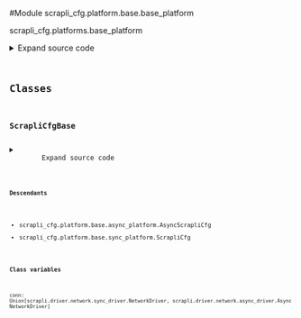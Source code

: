 <link rel="preload stylesheet" as="style" href="https://cdnjs.cloudflare.com/ajax/libs/10up-sanitize.css/11.0.1/sanitize.min.css" integrity="sha256-PK9q560IAAa6WVRRh76LtCaI8pjTJ2z11v0miyNNjrs=" crossorigin>
<link rel="preload stylesheet" as="style" href="https://cdnjs.cloudflare.com/ajax/libs/10up-sanitize.css/11.0.1/typography.min.css" integrity="sha256-7l/o7C8jubJiy74VsKTidCy1yBkRtiUGbVkYBylBqUg=" crossorigin>
<link rel="stylesheet preload" as="style" href="https://cdnjs.cloudflare.com/ajax/libs/highlight.js/10.1.1/styles/github.min.css" crossorigin>
<script defer src="https://cdnjs.cloudflare.com/ajax/libs/highlight.js/10.1.1/highlight.min.js" integrity="sha256-Uv3H6lx7dJmRfRvH8TH6kJD1TSK1aFcwgx+mdg3epi8=" crossorigin></script>
<script>window.addEventListener('DOMContentLoaded', () => hljs.initHighlighting())</script>















#Module scrapli_cfg.platform.base.base_platform

scrapli_cfg.platforms.base_platform

<details class="source">
    <summary>
        <span>Expand source code</span>
    </summary>
    <pre>
        <code class="python">
"""scrapli_cfg.platforms.base_platform"""
import re
from typing import List, Pattern, Tuple, Union

from scrapli.driver import AsyncNetworkDriver, NetworkDriver
from scrapli.logging import get_instance_logger
from scrapli.response import Response
from scrapli_cfg.diff import ScrapliCfgDiffResponse
from scrapli_cfg.exceptions import (
    AbortConfigError,
    CommitConfigError,
    DiffConfigError,
    GetConfigError,
    InvalidConfigTarget,
    LoadConfigError,
    TemplateError,
    VersionError,
)
from scrapli_cfg.response import ScrapliCfgResponse


class ScrapliCfgBase:
    conn: Union[NetworkDriver, AsyncNetworkDriver]

    def __init__(self, config_sources: List[str], ignore_version: bool = False) -> None:
        self.logger = get_instance_logger(
            instance_name="scrapli_cfg.platform", host=self.conn.host, port=self.conn.port
        )

        self.config_sources = config_sources
        self.candidate_config = ""

        self._ignore_version = ignore_version
        self._get_version_command = ""
        self._version_string = ""

    def _render_substituted_config(
        self, config_template: str, substitutes: List[Tuple[str, Pattern[str]]], source_config: str
    ) -> str:
        """
        Render a substituted configuration file

        Renders a configuration based on a user template, substitutes, and a target config from the
        device.

        Args:
            config_template: config file to use as the base for substitutions -- should contain
                jinja2-like variables that will be replaced with data fetched from the source config
                by the substitutes patterns
            substitutes: tuple of name, pattern -- where name matches the jinja2-like variable in
                the config_template file, and pattern is a compiled regular expression pattern to be
                used to fetch that section from the source config
            source_config: current source config to use in substitution process

        Returns:
            None

        Raises:
            TemplateError: if no substitute sections are provided
            TemplateError: if one or more of the substitute sections is missing in the template
            TemplateError: if a substitute pattern is not found in the config template

        """
        self.logger.debug("rendering substituted config")

        if not substitutes:
            msg = "no substitutes provided..."
            self.logger.critical(msg)
            raise TemplateError(msg)

        if not all(f"{{{{ {name} }}}}" in config_template for name, _ in substitutes):
            msg = "missing one or more of the provided substitutions from the config template"
            self.logger.critical(msg)
            raise TemplateError(msg)

        replace_sections = [
            (name, re.search(pattern=pattern, string=source_config))
            for name, pattern in substitutes
        ]

        rendered_config = ""
        for name, replace_section in replace_sections:
            if not replace_section:
                msg = (
                    f"substitution pattern {name} was unable to find a match in the target config"
                    " source"
                )
                self.logger.critical(msg)
                raise TemplateError(msg)

            replace_group = replace_section.group()
            rendered_config = config_template.replace(f"{{{{ {name} }}}}", replace_group)

        # remove any totally empty lines (from bad regex, or just device spitting out lines w/
        # nothing on it
        rendered_config = "\n".join(line for line in rendered_config.splitlines() if line)

        self.logger.debug("rendering substituted config complete")

        return rendered_config

    def _validate_and_set_version(self, version_response: ScrapliCfgResponse) -> None:
        """
        Ensure version was fetched successfully and set internal version attribute

        Args:
            version_response: scrapli cfg response from get version operation

        Returns:
            None

        Raises:
            VersionError: if fetching version failed or failed to parse version

        """
        if version_response.failed:
            msg = "getting version from device failed"
            self.logger.critical(msg)
            raise VersionError(msg)
        if not version_response.result:
            msg = "failed parsing version string from device output"
            self.logger.critical(msg)
            raise VersionError(msg)
        self._version_string = version_response.result

    def _pre_get_version(self) -> ScrapliCfgResponse:
        """
        Handle pre "get_version" operations for parity between sync and async

        Args:
            N/A

        Returns:
            ScrapliCfgResponse: new response object to update w/ get results

        Raises:
            N/A

        """
        self.logger.info("get_version requested")

        response = ScrapliCfgResponse(host=self.conn.host, raise_for_status_exception=VersionError)

        return response

    def _post_get_version(
        self,
        response: ScrapliCfgResponse,
        scrapli_responses: List[Response],
        result: str,
    ) -> ScrapliCfgResponse:
        """
        Handle post "get_version" operations for parity between sync and async

        Args:
            response: response object to update
            scrapli_responses: list of scrapli response objects from fetching the version
            result: final version string of the device

        Returns:
            ScrapliCfgResponse: response object containing string of the version as the `result`
                attribute

        Raises:
            N/A

        """
        response.record_response(scrapli_responses=scrapli_responses, result=result)

        if response.failed:
            msg = "failed to get version from device"
            self.logger.critical(msg)

        return response

    def _pre_get_config(self, source: str) -> ScrapliCfgResponse:
        """
        Handle pre "get_config" operations for parity between sync and async

        Args:
            source: name of the config source, generally running|startup

        Returns:
            ScrapliCfgResponse: new response object to update w/ get results

        Raises:
            InvalidConfigTarget: if the requested config source is not valid

        """
        self.logger.info(f"get_config for config source '{source}' requested")

        if source not in self.config_sources:
            msg = (
                f"provided config source '{source}' not valid, must be one of {self.config_sources}"
            )
            self.logger.critical(msg)
            raise InvalidConfigTarget(msg)

        response = ScrapliCfgResponse(
            host=self.conn.host, raise_for_status_exception=GetConfigError
        )

        return response

    def _post_get_config(
        self,
        response: ScrapliCfgResponse,
        source: str,
        scrapli_responses: List[Response],
        result: str,
    ) -> ScrapliCfgResponse:
        """
        Handle post "get_config" operations for parity between sync and async

        Args:
            response: response object to update
            source: name of the config source, generally running|startup
            scrapli_responses: list of scrapli response objects from fetching the config
            result: final string of the "get_config" result

        Returns:
            ScrapliCfgResponse: response object containing string of the target config source as the
                `result` attribute

        Raises:
            N/A

        """
        response.record_response(scrapli_responses=scrapli_responses, result=result)

        if response.failed:
            msg = f"failed to get {source} config"
            self.logger.critical(msg)

        return response

    def _pre_load_config(self, config: str) -> ScrapliCfgResponse:
        """
        Handle pre "load_config" operations for parity between sync and async

        Args:
            config: candidate config to load

        Returns:
            ScrapliCfgResponse: new response object for load operation

        Raises:
            N/A

        """
        self.logger.info("load_config requested")

        self.candidate_config = config

        response = ScrapliCfgResponse(
            host=self.conn.host, raise_for_status_exception=LoadConfigError
        )

        return response

    def _post_load_config(
        self,
        response: ScrapliCfgResponse,
        scrapli_responses: List[Response],
    ) -> ScrapliCfgResponse:
        """
        Handle post "get_config" operations for parity between sync and async

        Args:
            response: response object to update
            scrapli_responses: list of scrapli response objects from fetching the config

        Returns:
            ScrapliCfgResponse: response object

        Raises:
            N/A

        """
        response.record_response(scrapli_responses=scrapli_responses)

        if response.failed:
            msg = "failed to load candidate config"
            self.logger.critical(msg)

        return response

    def _pre_abort_config(self, session_or_config_file: bool) -> ScrapliCfgResponse:
        """
        Handle pre "abort_config" operations for parity between sync and async

        Args:
            session_or_config_file: bool indicating if a session or candidate config file has been
                loaded -- in other words, is there anything to abort right now

        Returns:
            ScrapliCfgResponse: response object for abort operation

        Raises:
            AbortConfigError: if no config session or config file exists then we have no config to
                abort!

        """
        self.logger.info("abort_config requested")

        if session_or_config_file is False:
            msg = (
                "no configuration session or candidate configuration file exists, you must load a "
                "config in order to abort it!"
            )
            self.logger.critical(msg)
            raise AbortConfigError(msg)

        response = ScrapliCfgResponse(
            host=self.conn.host, raise_for_status_exception=AbortConfigError
        )

        return response

    def _post_abort_config(
        self,
        response: ScrapliCfgResponse,
        scrapli_responses: List[Response],
    ) -> ScrapliCfgResponse:
        """
        Handle post "abort_config" operations for parity between sync and async

        Args:
            response: response object to update
            scrapli_responses: list of scrapli response objects from aborting the config

        Returns:
            ScrapliCfgResponse: response object

        Raises:
            N/A

        """
        response.record_response(scrapli_responses=scrapli_responses)

        if response.failed:
            msg = "failed to abort config"
            self.logger.critical(msg)

        return response

    def _pre_commit_config(self, source: str, session_or_config_file: bool) -> ScrapliCfgResponse:
        """
        Handle pre "commit_config" operations for parity between sync and async

        Args:
            source: name of the config source, generally running|startup
            session_or_config_file: bool indicating if a session or candidate config file has been
                loaded -- in other words, is there anything to commit right now

        Returns:
            ScrapliCfgResponse: new response object to update w/ commit results

        Raises:
            InvalidConfigTarget: if the requested config source is not valid
            CommitConfigError: if no config session/file exists to commit

        """
        self.logger.info(f"get_config for config source '{source}' requested")

        if source not in self.config_sources:
            msg = (
                f"provided config source '{source}' not valid, must be one of {self.config_sources}"
            )
            self.logger.critical(msg)
            raise InvalidConfigTarget(msg)

        if session_or_config_file is False:
            msg = (
                "no configuration session or candidate configuration file exists, you must load a "
                "config in order to commit it!"
            )
            self.logger.critical(msg)
            raise CommitConfigError(msg)

        response = ScrapliCfgResponse(
            host=self.conn.host, raise_for_status_exception=CommitConfigError
        )

        return response

    def _post_commit_config(
        self,
        response: ScrapliCfgResponse,
        scrapli_responses: List[Response],
    ) -> ScrapliCfgResponse:
        """
        Handle post "commit_config" operations for parity between sync and async

        Args:
            response: response object to update
            scrapli_responses: list of scrapli response objects from committing the config

        Returns:
            ScrapliCfgResponse: response object

        Raises:
            N/A

        """
        response.record_response(scrapli_responses=scrapli_responses)

        if response.failed:
            msg = "failed to commit config"
            self.logger.critical(msg)

        return response

    def _pre_diff_config(self, source: str, session_or_config_file: bool) -> ScrapliCfgDiffResponse:
        """
        Handle pre "diff_config" operations for parity between sync and async

        Args:
            source: config source to diff against
            session_or_config_file: bool of config_session_name or candidate_config_filename

        Returns:
            ScrapliCfgDiffResponse: diff object for diff operation

        Raises:
            InvalidConfigTarget: if trying to diff against an invalid config target
            DiffConfigError: if no config session or config file exists then we have no config to
                diff!

        """
        self.logger.info("diff_config requested")

        if source not in self.config_sources:
            msg = (
                f"provided config source '{source}' not valid, must be one of {self.config_sources}"
            )
            self.logger.critical(msg)
            raise InvalidConfigTarget(msg)

        if session_or_config_file is False:
            msg = (
                "no configuration session or candidate configuration file exists, you must load a "
                "config in order to diff it!"
            )
            self.logger.critical(msg)
            raise DiffConfigError(msg)

        diff_response = ScrapliCfgDiffResponse(host=self.conn.host, source=source)

        return diff_response

    def _post_diff_config(
        self,
        diff_response: ScrapliCfgDiffResponse,
        scrapli_responses: List[Response],
        source_config: str,
        candidate_config: str,
        device_diff: str,
    ) -> ScrapliCfgDiffResponse:
        """
        Handle post "diff_config" operations for parity between sync and async

        Args:
            diff_response: response object to update
            scrapli_responses: list of scrapli response objects from committing the config
            source_config: previous source config from the device
            candidate_config: user provided configuration
            device_diff: diff generated from the device itself

        Returns:
            ScrapliCfgDiffResponse: diff object for diff operation

        Raises:
            N/A

        """
        diff_response.record_response(scrapli_responses=scrapli_responses)
        diff_response.record_diff_response(
            source_config=source_config, candidate_config=candidate_config, device_diff=device_diff
        )

        if diff_response.failed:
            msg = "failed to diff config"
            self.logger.critical(msg)

        return diff_response
        </code>
    </pre>
</details>




## Classes

### ScrapliCfgBase



<details class="source">
    <summary>
        <span>Expand source code</span>
    </summary>
    <pre>
        <code class="python">
class ScrapliCfgBase:
    conn: Union[NetworkDriver, AsyncNetworkDriver]

    def __init__(self, config_sources: List[str], ignore_version: bool = False) -> None:
        self.logger = get_instance_logger(
            instance_name="scrapli_cfg.platform", host=self.conn.host, port=self.conn.port
        )

        self.config_sources = config_sources
        self.candidate_config = ""

        self._ignore_version = ignore_version
        self._get_version_command = ""
        self._version_string = ""

    def _render_substituted_config(
        self, config_template: str, substitutes: List[Tuple[str, Pattern[str]]], source_config: str
    ) -> str:
        """
        Render a substituted configuration file

        Renders a configuration based on a user template, substitutes, and a target config from the
        device.

        Args:
            config_template: config file to use as the base for substitutions -- should contain
                jinja2-like variables that will be replaced with data fetched from the source config
                by the substitutes patterns
            substitutes: tuple of name, pattern -- where name matches the jinja2-like variable in
                the config_template file, and pattern is a compiled regular expression pattern to be
                used to fetch that section from the source config
            source_config: current source config to use in substitution process

        Returns:
            None

        Raises:
            TemplateError: if no substitute sections are provided
            TemplateError: if one or more of the substitute sections is missing in the template
            TemplateError: if a substitute pattern is not found in the config template

        """
        self.logger.debug("rendering substituted config")

        if not substitutes:
            msg = "no substitutes provided..."
            self.logger.critical(msg)
            raise TemplateError(msg)

        if not all(f"{{{{ {name} }}}}" in config_template for name, _ in substitutes):
            msg = "missing one or more of the provided substitutions from the config template"
            self.logger.critical(msg)
            raise TemplateError(msg)

        replace_sections = [
            (name, re.search(pattern=pattern, string=source_config))
            for name, pattern in substitutes
        ]

        rendered_config = ""
        for name, replace_section in replace_sections:
            if not replace_section:
                msg = (
                    f"substitution pattern {name} was unable to find a match in the target config"
                    " source"
                )
                self.logger.critical(msg)
                raise TemplateError(msg)

            replace_group = replace_section.group()
            rendered_config = config_template.replace(f"{{{{ {name} }}}}", replace_group)

        # remove any totally empty lines (from bad regex, or just device spitting out lines w/
        # nothing on it
        rendered_config = "\n".join(line for line in rendered_config.splitlines() if line)

        self.logger.debug("rendering substituted config complete")

        return rendered_config

    def _validate_and_set_version(self, version_response: ScrapliCfgResponse) -> None:
        """
        Ensure version was fetched successfully and set internal version attribute

        Args:
            version_response: scrapli cfg response from get version operation

        Returns:
            None

        Raises:
            VersionError: if fetching version failed or failed to parse version

        """
        if version_response.failed:
            msg = "getting version from device failed"
            self.logger.critical(msg)
            raise VersionError(msg)
        if not version_response.result:
            msg = "failed parsing version string from device output"
            self.logger.critical(msg)
            raise VersionError(msg)
        self._version_string = version_response.result

    def _pre_get_version(self) -> ScrapliCfgResponse:
        """
        Handle pre "get_version" operations for parity between sync and async

        Args:
            N/A

        Returns:
            ScrapliCfgResponse: new response object to update w/ get results

        Raises:
            N/A

        """
        self.logger.info("get_version requested")

        response = ScrapliCfgResponse(host=self.conn.host, raise_for_status_exception=VersionError)

        return response

    def _post_get_version(
        self,
        response: ScrapliCfgResponse,
        scrapli_responses: List[Response],
        result: str,
    ) -> ScrapliCfgResponse:
        """
        Handle post "get_version" operations for parity between sync and async

        Args:
            response: response object to update
            scrapli_responses: list of scrapli response objects from fetching the version
            result: final version string of the device

        Returns:
            ScrapliCfgResponse: response object containing string of the version as the `result`
                attribute

        Raises:
            N/A

        """
        response.record_response(scrapli_responses=scrapli_responses, result=result)

        if response.failed:
            msg = "failed to get version from device"
            self.logger.critical(msg)

        return response

    def _pre_get_config(self, source: str) -> ScrapliCfgResponse:
        """
        Handle pre "get_config" operations for parity between sync and async

        Args:
            source: name of the config source, generally running|startup

        Returns:
            ScrapliCfgResponse: new response object to update w/ get results

        Raises:
            InvalidConfigTarget: if the requested config source is not valid

        """
        self.logger.info(f"get_config for config source '{source}' requested")

        if source not in self.config_sources:
            msg = (
                f"provided config source '{source}' not valid, must be one of {self.config_sources}"
            )
            self.logger.critical(msg)
            raise InvalidConfigTarget(msg)

        response = ScrapliCfgResponse(
            host=self.conn.host, raise_for_status_exception=GetConfigError
        )

        return response

    def _post_get_config(
        self,
        response: ScrapliCfgResponse,
        source: str,
        scrapli_responses: List[Response],
        result: str,
    ) -> ScrapliCfgResponse:
        """
        Handle post "get_config" operations for parity between sync and async

        Args:
            response: response object to update
            source: name of the config source, generally running|startup
            scrapli_responses: list of scrapli response objects from fetching the config
            result: final string of the "get_config" result

        Returns:
            ScrapliCfgResponse: response object containing string of the target config source as the
                `result` attribute

        Raises:
            N/A

        """
        response.record_response(scrapli_responses=scrapli_responses, result=result)

        if response.failed:
            msg = f"failed to get {source} config"
            self.logger.critical(msg)

        return response

    def _pre_load_config(self, config: str) -> ScrapliCfgResponse:
        """
        Handle pre "load_config" operations for parity between sync and async

        Args:
            config: candidate config to load

        Returns:
            ScrapliCfgResponse: new response object for load operation

        Raises:
            N/A

        """
        self.logger.info("load_config requested")

        self.candidate_config = config

        response = ScrapliCfgResponse(
            host=self.conn.host, raise_for_status_exception=LoadConfigError
        )

        return response

    def _post_load_config(
        self,
        response: ScrapliCfgResponse,
        scrapli_responses: List[Response],
    ) -> ScrapliCfgResponse:
        """
        Handle post "get_config" operations for parity between sync and async

        Args:
            response: response object to update
            scrapli_responses: list of scrapli response objects from fetching the config

        Returns:
            ScrapliCfgResponse: response object

        Raises:
            N/A

        """
        response.record_response(scrapli_responses=scrapli_responses)

        if response.failed:
            msg = "failed to load candidate config"
            self.logger.critical(msg)

        return response

    def _pre_abort_config(self, session_or_config_file: bool) -> ScrapliCfgResponse:
        """
        Handle pre "abort_config" operations for parity between sync and async

        Args:
            session_or_config_file: bool indicating if a session or candidate config file has been
                loaded -- in other words, is there anything to abort right now

        Returns:
            ScrapliCfgResponse: response object for abort operation

        Raises:
            AbortConfigError: if no config session or config file exists then we have no config to
                abort!

        """
        self.logger.info("abort_config requested")

        if session_or_config_file is False:
            msg = (
                "no configuration session or candidate configuration file exists, you must load a "
                "config in order to abort it!"
            )
            self.logger.critical(msg)
            raise AbortConfigError(msg)

        response = ScrapliCfgResponse(
            host=self.conn.host, raise_for_status_exception=AbortConfigError
        )

        return response

    def _post_abort_config(
        self,
        response: ScrapliCfgResponse,
        scrapli_responses: List[Response],
    ) -> ScrapliCfgResponse:
        """
        Handle post "abort_config" operations for parity between sync and async

        Args:
            response: response object to update
            scrapli_responses: list of scrapli response objects from aborting the config

        Returns:
            ScrapliCfgResponse: response object

        Raises:
            N/A

        """
        response.record_response(scrapli_responses=scrapli_responses)

        if response.failed:
            msg = "failed to abort config"
            self.logger.critical(msg)

        return response

    def _pre_commit_config(self, source: str, session_or_config_file: bool) -> ScrapliCfgResponse:
        """
        Handle pre "commit_config" operations for parity between sync and async

        Args:
            source: name of the config source, generally running|startup
            session_or_config_file: bool indicating if a session or candidate config file has been
                loaded -- in other words, is there anything to commit right now

        Returns:
            ScrapliCfgResponse: new response object to update w/ commit results

        Raises:
            InvalidConfigTarget: if the requested config source is not valid
            CommitConfigError: if no config session/file exists to commit

        """
        self.logger.info(f"get_config for config source '{source}' requested")

        if source not in self.config_sources:
            msg = (
                f"provided config source '{source}' not valid, must be one of {self.config_sources}"
            )
            self.logger.critical(msg)
            raise InvalidConfigTarget(msg)

        if session_or_config_file is False:
            msg = (
                "no configuration session or candidate configuration file exists, you must load a "
                "config in order to commit it!"
            )
            self.logger.critical(msg)
            raise CommitConfigError(msg)

        response = ScrapliCfgResponse(
            host=self.conn.host, raise_for_status_exception=CommitConfigError
        )

        return response

    def _post_commit_config(
        self,
        response: ScrapliCfgResponse,
        scrapli_responses: List[Response],
    ) -> ScrapliCfgResponse:
        """
        Handle post "commit_config" operations for parity between sync and async

        Args:
            response: response object to update
            scrapli_responses: list of scrapli response objects from committing the config

        Returns:
            ScrapliCfgResponse: response object

        Raises:
            N/A

        """
        response.record_response(scrapli_responses=scrapli_responses)

        if response.failed:
            msg = "failed to commit config"
            self.logger.critical(msg)

        return response

    def _pre_diff_config(self, source: str, session_or_config_file: bool) -> ScrapliCfgDiffResponse:
        """
        Handle pre "diff_config" operations for parity between sync and async

        Args:
            source: config source to diff against
            session_or_config_file: bool of config_session_name or candidate_config_filename

        Returns:
            ScrapliCfgDiffResponse: diff object for diff operation

        Raises:
            InvalidConfigTarget: if trying to diff against an invalid config target
            DiffConfigError: if no config session or config file exists then we have no config to
                diff!

        """
        self.logger.info("diff_config requested")

        if source not in self.config_sources:
            msg = (
                f"provided config source '{source}' not valid, must be one of {self.config_sources}"
            )
            self.logger.critical(msg)
            raise InvalidConfigTarget(msg)

        if session_or_config_file is False:
            msg = (
                "no configuration session or candidate configuration file exists, you must load a "
                "config in order to diff it!"
            )
            self.logger.critical(msg)
            raise DiffConfigError(msg)

        diff_response = ScrapliCfgDiffResponse(host=self.conn.host, source=source)

        return diff_response

    def _post_diff_config(
        self,
        diff_response: ScrapliCfgDiffResponse,
        scrapli_responses: List[Response],
        source_config: str,
        candidate_config: str,
        device_diff: str,
    ) -> ScrapliCfgDiffResponse:
        """
        Handle post "diff_config" operations for parity between sync and async

        Args:
            diff_response: response object to update
            scrapli_responses: list of scrapli response objects from committing the config
            source_config: previous source config from the device
            candidate_config: user provided configuration
            device_diff: diff generated from the device itself

        Returns:
            ScrapliCfgDiffResponse: diff object for diff operation

        Raises:
            N/A

        """
        diff_response.record_response(scrapli_responses=scrapli_responses)
        diff_response.record_diff_response(
            source_config=source_config, candidate_config=candidate_config, device_diff=device_diff
        )

        if diff_response.failed:
            msg = "failed to diff config"
            self.logger.critical(msg)

        return diff_response
        </code>
    </pre>
</details>


#### Descendants
- scrapli_cfg.platform.base.async_platform.AsyncScrapliCfg
- scrapli_cfg.platform.base.sync_platform.ScrapliCfg
#### Class variables

    
`conn: Union[scrapli.driver.network.sync_driver.NetworkDriver, scrapli.driver.network.async_driver.AsyncNetworkDriver]`
